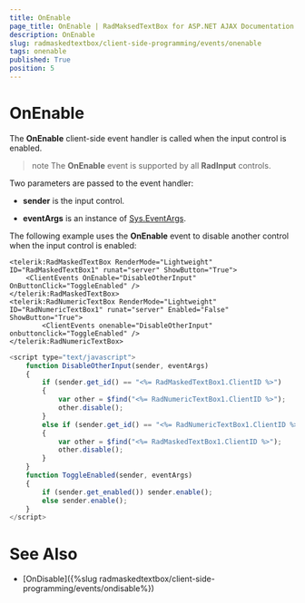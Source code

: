 ```yaml
---
title: OnEnable
page_title: OnEnable | RadMaksedTextBox for ASP.NET AJAX Documentation
description: OnEnable
slug: radmaskedtextbox/client-side-programming/events/onenable
tags: onenable
published: True
position: 5
---
```


# OnEnable



The **OnEnable** client-side event handler is called when the input control is enabled.

>note The **OnEnable** event is supported by all **RadInput** controls.
>


Two parameters are passed to the event handler:

* **sender** is the input control.

* **eventArgs** is an instance of [Sys.EventArgs](https://www.asp.net/AJAX/Documentation/Live/ClientReference/Sys/EventArgsClass/default.aspx).

The following example uses the **OnEnable** event to disable another control when the input control is enabled:

````ASPNET
<telerik:RadMaskedTextBox RenderMode="Lightweight" ID="RadMaskedTextBox1" runat="server" ShowButton="True">
	<ClientEvents OnEnable="DisableOtherInput" OnButtonClick="ToggleEnabled" />
</telerik:RadMaskedTextBox>
<telerik:RadNumericTextBox RenderMode="Lightweight" ID="RadNumericTextBox1" runat="server" Enabled="False" ShowButton="True">
		<ClientEvents onenable="DisableOtherInput" onbuttonclick="ToggleEnabled" />
</telerik:RadNumericTextBox>
````



````JavaScript
<script type="text/javascript">
	function DisableOtherInput(sender, eventArgs)
	{
		if (sender.get_id() == "<%= RadMaskedTextBox1.ClientID %>")
		{
			var other = $find("<%= RadNumericTextBox1.ClientID %>");
			other.disable();
		}
		else if (sender.get_id() == "<%= RadNumericTextBox1.ClientID %>")
		{
			var other = $find("<%= RadMaskedTextBox1.ClientID %>");
			other.disable();
		}
	}
	function ToggleEnabled(sender, eventArgs)
	{
		if (sender.get_enabled()) sender.enable();
		else sender.enable();
	}
</script>
````



# See Also

 * [OnDisable]({%slug radmaskedtextbox/client-side-programming/events/ondisable%})
